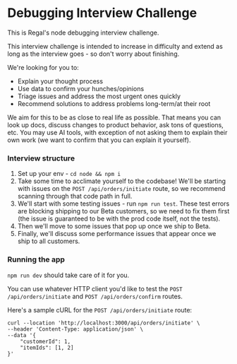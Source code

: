 # Debugging Interview Challenge

This is Regal's node debugging interview challenge. 

This interview challenge is intended to increase in difficulty and extend as long as the interview goes - so don't worry about finishing.

We're looking for you to:
- Explain your thought process
- Use data to confirm your hunches/opinions
- Triage issues and address the most urgent ones quickly
- Recommend solutions to address problems long-term/at their root

We aim for this to be as close to real life as possible. That means you can look up docs, discuss changes to product behavior, ask tons of questions, etc. You may use AI tools, with exception of not asking them to explain their own work (we want to confirm that you can explain it yourself).

### Interview structure

1. Set up your env - `cd node && npm i`
2. Take some time to acclimate yourself to the codebase! We'll be starting with issues on the `POST /api/orders/initiate` route, so we recommend scanning through that code path in full.
3. We'll start with some testing issues - run `npm run test`. These test errors are blocking shipping to our Beta customers, so we need to fix them first (the issue is guaranteed to be with the prod code itself, not the tests).
4. Then we'll move to some issues that pop up once we ship to Beta.
5. Finally, we'll discuss some performance issues that appear once we ship to all customers.

### Running the app

`npm run dev` should take care of it for you.

You can use whatever HTTP client you'd like to test the `POST /api/orders/initiate` and `POST /api/orders/confirm` routes.

Here's a sample cURL for the `POST /api/orders/initiate` route: 
```
curl --location 'http://localhost:3000/api/orders/initiate' \
--header 'Content-Type: application/json' \
--data '{
    "customerId": 1,
    "itemIds": [1, 2]
}'
```
